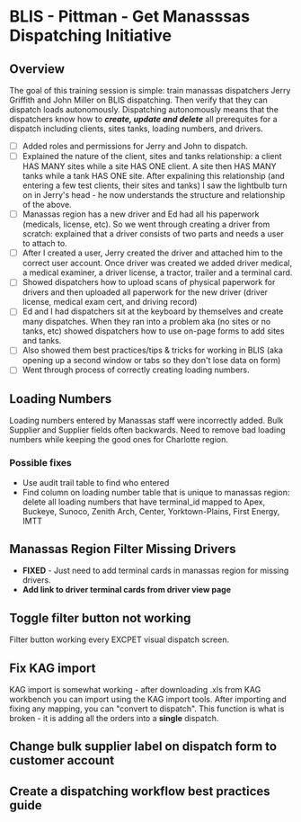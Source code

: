 # **BLIS - Pittman - Get Manasssas Dispatching Initiative**

## Overview

The goal of this training session is simple: train manassas dispatchers Jerry Griffith and John Miller on BLIS dispatching. Then verify that they can dispatch loads autonomously. Dispatching autonomously means that the dispatchers know how to _**create, update and delete**_ all prerequites for a dispatch including clients, sites tanks, loading numbers, and drivers.

-   [ ] Added roles and permissions for Jerry and John to dispatch.
-   [ ] Explained the nature of the client, sites and tanks relationship: a client HAS MANY sites while a site HAS ONE client. A site then HAS MANY tanks while a tank HAS ONE site. After expalining this relationship (and entering a few test clients, their sites and tanks) I saw the lightbulb turn on in Jerry's head - he now understands the structure and relationship of the above.
-   [ ] Manassas region has a new driver and Ed had all his paperwork (medicals, license, etc). So we went through creating a driver from scratch: explained that a driver consists of two parts and needs a user to attach to.
-   [ ] After I created a user, Jerry created the driver and attached him to the correct user account. Once driver was created we added driver medical, a medical examiner, a driver license, a tractor, trailer and a terminal card.
-   [ ] Showed dispatchers how to upload scans of physical paperwork for drivers and then uploaded all paperwork for the new driver (driver license, medical exam cert, and driving record)
-   [ ] Ed and I had dispatchers sit at the keyboard by themselves and create many dispatches. When they ran into a problem aka (no sites or no tanks, etc) showed dispatchers how to use on-page forms to add sites and tanks.
-   [ ] Also showed them best practices/tips & tricks for working in BLIS (aka opening up a second window or tabs so they don't lose data on form)
-   [ ] Went through process of correctly creating loading numbers.

## Loading Numbers

Loading numbers entered by Manassas staff were incorrectly added. Bulk Supplier and Supplier fields often backwards. Need to remove bad loading numbers while keeping the good ones for Charlotte region.

### Possible fixes

-   Use audit trail table to find who entered
-   Find column on loading number table that is unique to manassas region: delete all loading numbers that have terminal_id mapped to Apex, Buckeye, Sunoco, Zenith Arch, Center, Yorktown-Plains, First Energy, IMTT

## Manassas Region Filter Missing Drivers

-   **FIXED** - Just need to add terminal cards in manassas region for missing drivers.
-   **Add link to driver terminal cards from driver view page**

## Toggle filter button not working

Filter button working every EXCPET visual dispatch screen.

## Fix KAG import

KAG import is somewhat working - after downloading .xls from KAG workbench you can import using the KAG import tools. After importing and fixing any mapping, you can "convert to dispatch". This function is what is broken - it is adding all the orders into a **single** dispatch.

## Change bulk supplier label on dispatch form to customer account

## Create a dispatching workflow best practices guide
